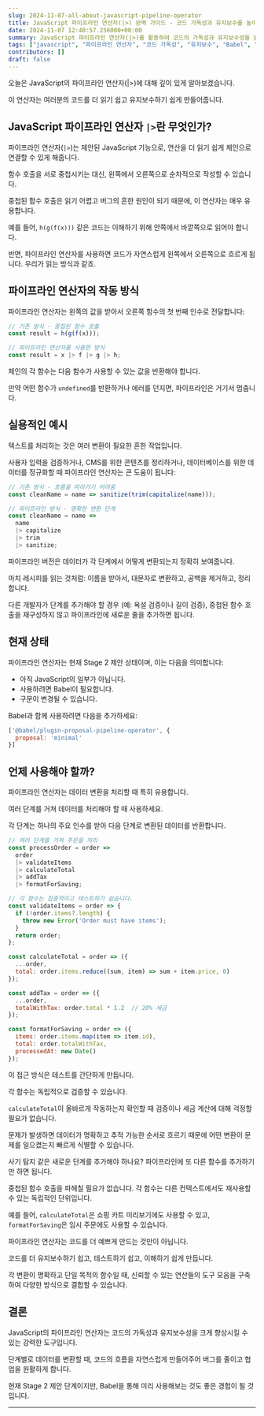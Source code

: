 ```yaml
---
slug: 2024-11-07-all-about-javascript-pipeline-operator
title: JavaScript 파이프라인 연산자(|>) 완벽 가이드 - 코드 가독성과 유지보수를 높이는 비법
date: 2024-11-07 12:40:57.256000+00:00
summary: JavaScript 파이프라인 연산자(|>)를 활용하여 코드의 가독성과 유지보수성을 높이는 방법을 자세히 알아봅니다. 실용적인 예제와 함께 단계별로 설명합니다.
tags: ["javascript", "파이프라인 연산자", "코드 가독성", "유지보수", "Babel", "데이터 변환"]
contributors: []
draft: false
---
```


오늘은 JavaScript의 파이프라인 연산자(|>)에 대해 깊이 있게 알아보겠습니다.

이 연산자는 여러분의 코드를 더 읽기 쉽고 유지보수하기 쉽게 만들어줍니다.

## JavaScript 파이프라인 연산자 `|>`란 무엇인가?

파이프라인 연산자(`|>`)는 제안된 JavaScript 기능으로, 연산을 더 읽기 쉽게 체인으로 연결할 수 있게 해줍니다.

함수 호출을 서로 중첩시키는 대신, 왼쪽에서 오른쪽으로 순차적으로 작성할 수 있습니다.

중첩된 함수 호출은 읽기 어렵고 버그의 흔한 원인이 되기 때문에, 이 연산자는 매우 유용합니다.

예를 들어, `h(g(f(x)))` 같은 코드는 이해하기 위해 안쪽에서 바깥쪽으로 읽어야 합니다.

반면, 파이프라인 연산자를 사용하면 코드가 자연스럽게 왼쪽에서 오른쪽으로 흐르게 됩니다. 우리가 읽는 방식과 같죠.

## 파이프라인 연산자의 작동 방식

파이프라인 연산자는 왼쪽의 값을 받아서 오른쪽 함수의 첫 번째 인수로 전달합니다:

```javascript
// 기존 방식 - 중첩된 함수 호출
const result = h(g(f(x)));

// 파이프라인 연산자를 사용한 방식
const result = x |> f |> g |> h;
```

체인의 각 함수는 다음 함수가 사용할 수 있는 값을 반환해야 합니다.

만약 어떤 함수가 `undefined`를 반환하거나 에러를 던지면, 파이프라인은 거기서 멈춥니다.

## 실용적인 예시

텍스트를 처리하는 것은 여러 변환이 필요한 흔한 작업입니다.

사용자 입력을 검증하거나, CMS를 위한 콘텐츠를 정리하거나, 데이터베이스를 위한 데이터를 정규화할 때 파이프라인 연산자는 큰 도움이 됩니다:

```javascript
// 기존 방식 - 흐름을 따라가기 어려움
const cleanName = name => sanitize(trim(capitalize(name)));

// 파이프라인 방식 - 명확한 변환 단계
const cleanName = name =>
  name
  |> capitalize
  |> trim
  |> sanitize;
```

파이프라인 버전은 데이터가 각 단계에서 어떻게 변환되는지 정확히 보여줍니다.

마치 레시피를 읽는 것처럼: 이름을 받아서, 대문자로 변환하고, 공백을 제거하고, 정리합니다.

다른 개발자가 단계를 추가해야 할 경우 (예: 욕설 검증이나 길이 검증), 중첩된 함수 호출을 재구성하지 않고 파이프라인에 새로운 줄을 추가하면 됩니다.

## 현재 상태

파이프라인 연산자는 현재 Stage 2 제안 상태이며, 이는 다음을 의미합니다:

- 아직 JavaScript의 일부가 아닙니다.
- 사용하려면 Babel이 필요합니다.
- 구문이 변경될 수 있습니다.

Babel과 함께 사용하려면 다음을 추가하세요:

```javascript
['@babel/plugin-proposal-pipeline-operator', {
  proposal: 'minimal'
}]
```

## 언제 사용해야 할까?

파이프라인 연산자는 데이터 변환을 처리할 때 특히 유용합니다.

여러 단계를 거쳐 데이터를 처리해야 할 때 사용하세요.

각 단계는 하나의 주요 인수를 받아 다음 단계로 변환된 데이터를 반환합니다.

```javascript
// 여러 단계를 거쳐 주문을 처리
const processOrder = order =>
  order
  |> validateItems
  |> calculateTotal
  |> addTax
  |> formatForSaving;

// 각 함수는 집중적이고 테스트하기 쉽습니다.
const validateItems = order => {
  if (!order.items?.length) {
    throw new Error('Order must have items');
  }
  return order;
};

const calculateTotal = order => ({
  ...order,
  total: order.items.reduce((sum, item) => sum + item.price, 0)
});

const addTax = order => ({
  ...order,
  totalWithTax: order.total * 1.2  // 20% 세금
});

const formatForSaving = order => ({
  items: order.items.map(item => item.id),
  total: order.totalWithTax,
  processedAt: new Date()
});
```

이 접근 방식은 테스트를 간단하게 만듭니다.

각 함수는 독립적으로 검증할 수 있습니다.

`calculateTotal`이 올바르게 작동하는지 확인할 때 검증이나 세금 계산에 대해 걱정할 필요가 없습니다.

문제가 발생하면 데이터가 명확하고 추적 가능한 순서로 흐르기 때문에 어떤 변환이 문제를 일으켰는지 빠르게 식별할 수 있습니다.

사기 탐지 같은 새로운 단계를 추가해야 하나요? 파이프라인에 또 다른 함수를 추가하기만 하면 됩니다.

중첩된 함수 호출을 파헤칠 필요가 없습니다. 각 함수는 다른 컨텍스트에서도 재사용할 수 있는 독립적인 단위입니다.

예를 들어, `calculateTotal`은 쇼핑 카트 미리보기에도 사용할 수 있고, `formatForSaving`은 임시 주문에도 사용할 수 있습니다.

파이프라인 연산자는 코드를 더 예쁘게 만드는 것만이 아닙니다.

코드를 더 유지보수하기 쉽고, 테스트하기 쉽고, 이해하기 쉽게 만듭니다.

각 변환이 명확하고 단일 목적의 함수일 때, 신뢰할 수 있는 연산들의 도구 모음을 구축하여 다양한 방식으로 결합할 수 있습니다.

## 결론

JavaScript의 파이프라인 연산자는 코드의 가독성과 유지보수성을 크게 향상시킬 수 있는 강력한 도구입니다.

단계별로 데이터를 변환할 때, 코드의 흐름을 자연스럽게 만들어주어 버그를 줄이고 협업을 원활하게 합니다.

현재 Stage 2 제안 단계이지만, Babel을 통해 미리 사용해보는 것도 좋은 경험이 될 것입니다.

---
